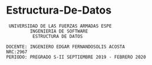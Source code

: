 # Estructura-De-Datos
     UNIVERSIDAD DE LAS FUERZAS ARMADAS ESPE
             INGENIERIA DE SOFTWARE
              ESTRUCTURA DE DATOS

    DOCENTE: INGENIERO EDGAR FERNANDOSOLIS ACOSTA
    NRC:2967
    PERIODO: PREGRADO S-II SEPTIEMBRE 2019 - FEBRERO 2020
